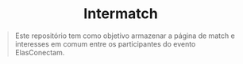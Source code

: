 <h1 align="center">Intermatch</h1>

 > Este repositório tem como objetivo armazenar a página de match e interesses em comum entre os participantes do evento ElasConectam.